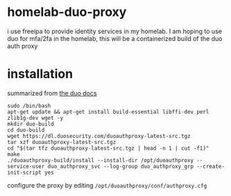 # homelab-duo-proxy
i use freeipa to provide identity services in my homelab.   I am hoping to use duo for mfa/2fa in the homelab, this will be a containerized build of the duo auth proxy

# installation

summarized from [the duo docs](https://duo.com/docs/authproxy-reference#installation)

```
sudo /bin/bash
apt-get update && apt-get install build-essential libffi-dev perl zlib1g-dev wget -y
mkdir duo-build
cd duo-build
wget https://dl.duosecurity.com/duoauthproxy-latest-src.tgz 
tar xzf duoauthproxy-latest-src.tgz 
cd "$(tar tfz duoauthproxy-latest-src.tgz | head -n 1 | cut -f1)"
make
./duoauthproxy-build/install --install-dir /opt/duoauthproxy --service-user duo_authproxy_svc --log-group duo_authproxy_grp --create-init-script yes
```

configure the proxy by editing `/opt/duoauthproxy/conf/authproxy.cfg`

